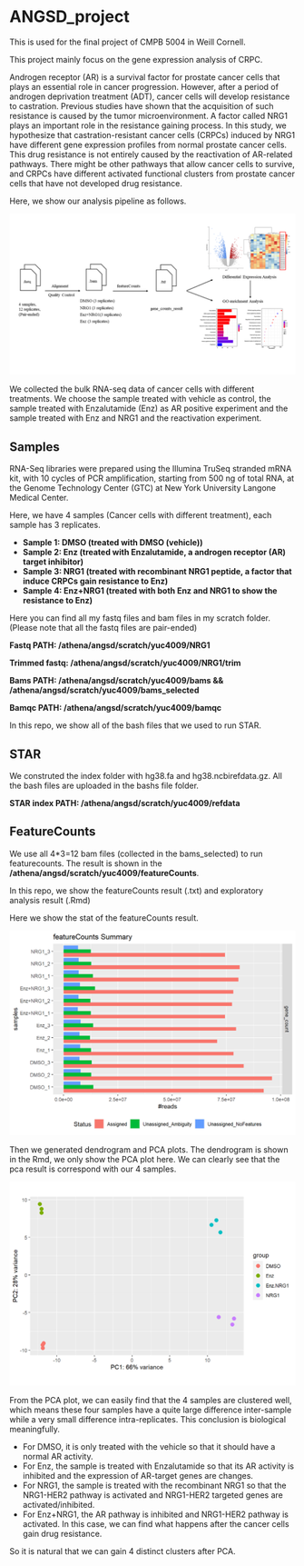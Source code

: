 # ANGSD_project
This is used for the final project of CMPB 5004 in Weill Cornell.

This project mainly focus on the gene expression analysis of CRPC.

Androgen receptor (AR) is a survival factor for prostate cancer cells that plays an essential role in cancer progression. However, after a period of androgen deprivation treatment (ADT), cancer cells will develop resistance to castration. Previous studies have shown that the acquisition of such resistance is caused by the tumor microenvironment. A factor called NRG1 plays an important role in the resistance gaining process. In this study, we hypothesize that castration-resistant cancer cells (CRPCs) induced by NRG1 have different gene expression profiles from normal prostate cancer cells. This drug resistance is not entirely caused by the reactivation of AR-related pathways. There might be other pathways that allow cancer cells to survive, and CRPCs have different activated functional clusters from prostate cancer cells that have not developed drug resistance.

Here, we show our analysis pipeline as follows.

![stat](https://github.com/yuqcheng/ANGSD_project/blob/main/figure/pipeline.png)

We collected the bulk RNA-seq data of cancer cells with different treatments. We choose the sample treated with vehicle as control, the sample treated with Enzalutamide (Enz) as AR positive experiment and the sample treated with Enz and NRG1 and the reactivation experiment. 

## Samples

RNA-Seq libraries were prepared using the Illumina TruSeq stranded mRNA kit, with 10 cycles of PCR amplification, starting from 500 ng of total RNA, at the Genome Technology Center (GTC) at New York University Langone Medical Center.

Here, we have 4 samples (Cancer cells with different treatment), each sample has 3 replicates. 
- **Sample 1: DMSO (treated with DMSO (vehicle))**
- **Sample 2: Enz (treated with Enzalutamide, a androgen receptor (AR) target inhibitor)**
- **Sample 3: NRG1 (treated with recombinant NRG1 peptide, a factor that induce CRPCs gain resistance to Enz)**
- **Sample 4: Enz+NRG1 (treated with both Enz and NRG1 to show the resistance to Enz)**

Here you can find all my fastq files and bam files in my scratch folder. (Please note that all the fastq files are pair-ended)

**Fastq PATH: /athena/angsd/scratch/yuc4009/NRG1**

**Trimmed fastq: /athena/angsd/scratch/yuc4009/NRG1/trim**

**Bams PATH: /athena/angsd/scratch/yuc4009/bams && /athena/angsd/scratch/yuc4009/bams_selected**

**Bamqc PATH: /athena/angsd/scratch/yuc4009/bamqc**

In this repo, we show all of the bash files that we used to run STAR.

## STAR

We construted the index folder with hg38.fa and hg38.ncbirefdata.gz. All the bash files are uploaded in the bashs file folder.

**STAR index PATH: /athena/angsd/scratch/yuc4009/refdata**

## FeatureCounts

We use all 4\*3=12 bam files (collected in the bams_selected) to run featurecounts. The result is shown in the **/athena/angsd/scratch/yuc4009/featureCounts**.

In this repo, we show the featureCounts result (.txt) and exploratory analysis result (.Rmd)

Here we show the stat of the featureCounts result.

![stat](https://github.com/yuqcheng/ANGSD_project/blob/main/figure/featurecounts_stat.png)

Then we generated dendrogram and PCA plots. The dendrogram is shown in the Rmd, we only show the PCA plot here. We can clearly see that the pca result is correspond with our 4 samples.

![pca](https://github.com/yuqcheng/ANGSD_project/blob/main/figure/pca.png)

From the PCA plot, we can easily find that the 4 samples are clustered well, which means these four samples have a quite large difference inter-sample while a very small difference intra-replicates. This conclusion is biological meaningfully. 
- For DMSO, it is only treated with the vehicle so that it should have a normal AR activity. 
- For Enz, the sample is treated with Enzalutamide so that its AR activity is inhibited and the expression of AR-target genes are changes. 
- For NRG1, the sample is treated with the recombinant NRG1 so that the NRG1-HER2 pathway is activated and NRG1-HER2 targeted genes are activated/inhibited. 
- For Enz+NRG1, the AR pathway is inhibited and NRG1-HER2 pathway is activated. In this case, we can find what happens after the cancer cells gain drug resistance.

So it is natural that we can gain 4 distinct clusters after PCA.
